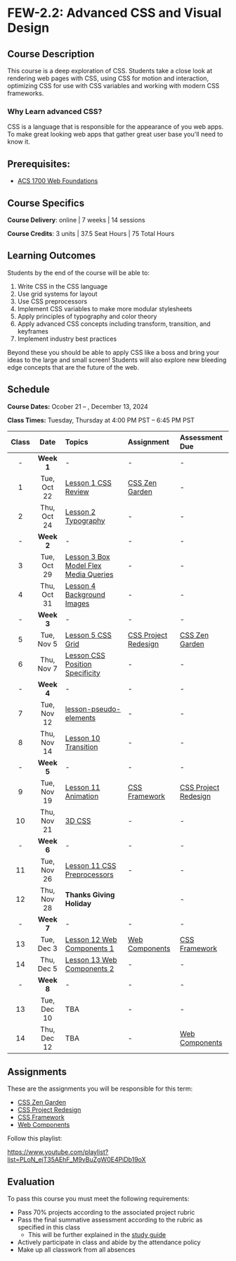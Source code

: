 # FEW-2.2: Advanced CSS and Visual Design

## Course Description

This course is a deep exploration of CSS. Students take a close look at rendering web pages with CSS, using CSS for motion and interaction, optimizing CSS for use with CSS variables and working with modern CSS frameworks.

### Why Learn advanced CSS? 

CSS is a language that is responsible for the appearance of you web apps. To make great looking web apps that gather great user base you'll need to know it. 

## Prerequisites:

- [ACS 1700 Web Foundations](https://github.com/Tech-at-DU/ACS-1700-WEB-Web-Foundations)

## Course Specifics

**Course Delivery**: online | 7 weeks | 14 sessions

**Course Credits**: 3 units | 37.5 Seat Hours | 75 Total Hours

## Learning Outcomes

Students by the end of the course will be able to:

1. Write CSS in the CSS language
1. Use grid systems for layout
1. Use CSS preprocessors
1. Implement CSS variables to make more modular stylesheets
1. Apply principles of typography and color theory
1. Apply advanced CSS concepts including transform, transition, and keyframes
1. Implement industry best practices

Beyond these you should be able to apply CSS like a boss and bring your ideas to the large and small screen! Students will also explore new bleeding edge concepts that are the future of the web. 

## Schedule

**Course Dates:** Ocober 21 – , December 13, 2024

**Class Times:** Tuesday, Thursday at 4:00 PM PST – 6:45 PM PST

| Class |    Date   |             Topics           | Assignment |  Assessment Due  |
|:-----:|:---------:|:-----------------------------|:-----------|:-----------------|
| -  | **Week 1** | - | - | - |
|  1 |  Tue, Oct 22 | [Lesson 1 CSS Review]        | [CSS Zen Garden] | -          |
|  2 |  Thu, Oct 24 | [Lesson 2 Typography]        | -          | -                |
| -  | **Week 2**   | -                            | -          | -                |
|  3 |  Tue, Oct 29 | [Lesson 3 Box Model Flex] [Media Queries] | - | -            |
|  4 |  Thu, Oct 31 | [Lesson 4 Background Images] | -          | - |
| -  | **Week 3**   | -                            | -          | -                |
|  5 |  Tue, Nov  5 | [Lesson 5 CSS Grid]    | [CSS Project Redesign] |[CSS Zen Garden] |
|  6 |  Thu, Nov  7 | [Lesson CSS Position] [Specificity]      | -          | -                |
| -  | **Week 4**   | -                            | -          | -                |
|  7 |  Tue, Nov 12 | [lesson-pseudo-elements]     | -          | -                |
|  8 |  Thu, Nov 14 | [Lesson 10 Transition]        | -          | -                |
| -  | **Week 5**   | -                            | -          | -                |
|  9 |  Tue, Nov 19 | [Lesson 11 Animation]  | [CSS Framework] | [CSS Project Redesign] |
| 10 |  Thu, Nov 21 | [3D CSS]                     | -          | -                |
| -  | **Week 6**   | -                            | -          | -                |
| 11 |  Tue, Nov 26 | [Lesson 11 CSS Preprocessors] | -          | -                |
| 12 |  Thu, Nov 28 | **Thanks Giving Holiday** |  | -         |
| -  | **Week 7**   | -                            | -          | -                |
| 13 |  Tue, Dec  3 | [Lesson 12 Web Components 1] | [Web Components] | [CSS Framework] |
| 14 |  Thu, Dec  5 | [Lesson 13 Web Components 2] | -          | -                |
| -  | **Week 8**   | -                            | -          | -                |
| 13 |  Tue, Dec 10 | TBA                          | -          | -                |
| 14 |  Thu, Dec 12 | TBA                          | -          | [Web Components] |

<!-- | 15 |  Wed, Dec  6 | Final Assessment | [Style Lit Elements](https://www.youtube.com/watch?v=Xt7blcyuw5s) | -->

<!-- Lessons -->
[Lesson 1 CSS Review]: lessons/lesson-01.md
[Lesson 2 Typography]: lessons/lesson-02.md
[Lesson 3 Box Model Flex]: lessons/lesson-03.md
[Lesson 4 Background Images]: lessons/lesson-04.md
[Lesson 5 CSS Grid]: lessons/lesson-05.md
[Lesson 6 CSS Frameworks]: lessons/lesson-06.md
[Lesson 7 Make a CSS Framework]: lessons/lesson-07.md
[Lesson 8 Styling Navbars]: lessons/lesson-08.md
[Lesson 9 Form Controls]: lessons/lesson-09.md
[Lesson 10 Transition]: lessons/lesson-10.md
[Lesson 11 Animation]: lessons/lesson-11.md

[3D CSS]: lessons/3d-css.md

[Lesson 11 CSS Preprocessors]: lessons/lesson-12.md
[Lesson 12 Web Components 1]: lessons/lesson-15.md
[Lesson 13 Web Components 2]: lessons/lesson-16.md
[Lesson CSS Position]: lessons/lesson-position.md
[Site Redesign]: assignments/assignment-redesign.md
[lesson-pseudo-elements]: lessons/lesson-pseudo-elements.md

[Lesson 12]: lessons/lesson-12.md
[Lesson 13]: lessons/lesson-13.md
[Lesson 14]: lessons/lesson-14.md
[Lesson 15]: lessons/lesson-15.md
[Lesson 16]: lessons/lesson-16.md
[Lesson 17]: lessons/lesson-17.md
[Lesson 18]: lessons/lesson-18.md
[Lesson 19]: lessons/lesson-19.md
[Media Queries]: lessons/media-queries.md
[Specificity]: lessons/specificity.md

<!-- Assignments -->
[CSS Diner CSS ZenGarden Type]: lessons/lesson-01.md#after-class
[CSS Zen Garden Card and Button]: lessons/lesson-03.md#after-class
[CSS Zen Garden Background Images]: lessons/lesson-04.md#after-class
[CSS Zen Garden Grid]: lessons/lesson-05.md#after-class
[CSS Zen Garden + CSS Framework]: lessons/lesson-06.md#after-class
[Your CSS Framework]: lessons/lesson-07.md#after-class
[Your framework Navbars]: lessons/lesson-08.md#after-class
[Lesson 9 Form Controls]: lessons/lesson-09.md#after-class

[CSS Zen Garden]: ./assignments/css-zen-garden.md
[CSS Project Redesign]: ./assignments/project-redesign.md 
[CSS Framework]: ./assignments/css-framework.md 
[Web Components]: ./assignments/web-components.md

## Assignments

These are the assignments you will be responsible for this term: 

- [CSS Zen Garden] <!-- You style the CSS Zen Garden -->
- [CSS Project Redesign] <!-- Restyle one of your past projects -->
- [CSS Framework] <!-- Your CSS Framework -->
- [Web Components] <!-- You invent a web component -->

Follow this playlist:

https://www.youtube.com/playlist?list=PLoN_ejT35AEhF_M9vBuZgW0E4PiDb19oX

## Evaluation

To pass this course you must meet the following requirements:

- Pass 70% projects according to the associated project rubric
- Pass the final summative assessment according to the rubric as specified in this class
    - This will be further explained in the [study guide](study-guide.md)
- Actively participate in class and abide by the attendance policy
- Make up all classwork from all absences

<!-- 

if this class was self directed

- Assignments 
    - CSSZenGarden
    - Website Redesign 
    - CSS Framework
    - Web Component 
- Exercises 
    - 

-->
